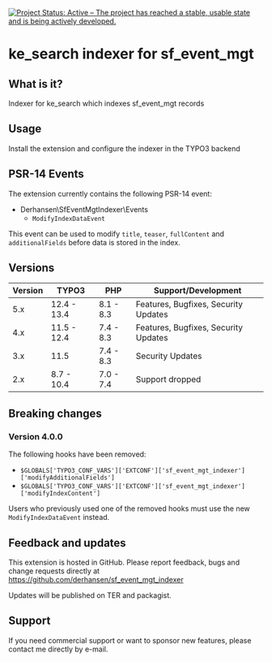 [![Project Status: Active – The project has reached a stable, usable state and is being actively developed.](https://www.repostatus.org/badges/latest/active.svg)](https://www.repostatus.org/#active)

ke_search indexer for sf_event_mgt
==================================

## What is it?

Indexer for ke_search which indexes sf_event_mgt records

## Usage

Install the extension and configure the indexer in the TYPO3 backend

## PSR-14 Events

The extension currently contains the following PSR-14 event:

* Derhansen\SfEventMgtIndexer\Events
    * `ModifyIndexDataEvent`

This event can be used to modify `title`, `teaser`, `fullContent` and `additionalFields` before
data is stored in the index.

## Versions

| Version | TYPO3       | PHP       | Support/Development                  |
|---------|-------------|-----------|--------------------------------------|
| 5.x     | 12.4 - 13.4 | 8.1 - 8.3 | Features, Bugfixes, Security Updates |
| 4.x     | 11.5 - 12.4 | 7.4 - 8.3 | Features, Bugfixes, Security Updates |
| 3.x     | 11.5        | 7.4 - 8.3 | Security Updates                     |
| 2.x     | 8.7 - 10.4  | 7.0 - 7.4 | Support dropped                      |

## Breaking changes

###  Version 4.0.0

The following hooks have been removed:

* `$GLOBALS['TYPO3_CONF_VARS']['EXTCONF']['sf_event_mgt_indexer']['modifyAdditionalFields']`
* `$GLOBALS['TYPO3_CONF_VARS']['EXTCONF']['sf_event_mgt_indexer']['modifyIndexContent']`

Users who previously used one of the removed hooks must use the new `ModifyIndexDataEvent` instead.

## Feedback and updates

This extension is hosted in GitHub. Please report feedback, bugs and change requests directly at
https://github.com/derhansen/sf_event_mgt_indexer

Updates will be published on TER and packagist.

## Support

If you need commercial support or want to sponsor new features, please contact me directly by e-mail.
